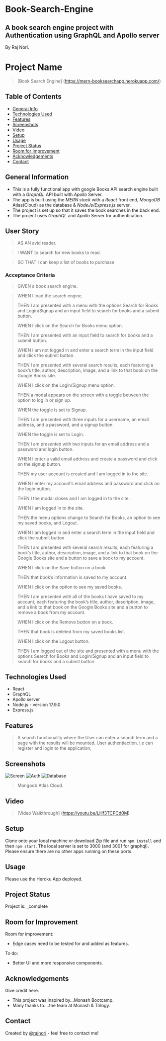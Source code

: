 # Book-Search-Engine

## A book search engine project with Authentication using GraphQL and Apollo server

By Raj Nori. 

# Project Name

> [Book Search Engine] (https://mern-booksearchapp.herokuapp.com/)

## Table of Contents
* [General Info](#general-information)
* [Technologies Used](#technologies-used)
* [Features](#features)
* [Screenshots](#screenshots)
* [Video](#Video-walkthrough)
* [Setup](#setup)
* [Usage](#usage)
* [Project Status](#project-status)
* [Room for Improvement](#room-for-improvement)
* [Acknowledgements](#acknowledgements)
* [Contact](#contact)
<!-- * [License](#license) -->


## General Information
- This is a fully functional app with google Books API search engine built with a *GraphQL* API built with *Apollo* Server.
- The app is built using the *MERN stack* with a *React* front end, *MongoDB* Atlas(Cloud) as the database & *NodeJs/Express.js* server.
- The project is set up so that it saves the book searches in the back end.
- The project uses *GraphQL* and *Apollo* Server for authentication.

## User Story
> AS AN avid reader.   

> I WANT to search for new books to read.    

> SO THAT I can keep a list of books to purchase

### Acceptance Criteria

> GIVEN a book search engine. 

> WHEN I load the search engine. 
> 
> THEN I am presented with a menu with the options Search for Books and Login/Signup and an input field to search for books and a submit button. 
> 
> WHEN I click on the Search for Books menu option. 
> 
> THEN I am presented with an input field to search for books and a submit button. 
> 
> WHEN I am not logged in and enter a search term in the input field and click the submit button. 
> 
> THEN I am presented with several search results, each featuring a book’s title, author, description, image, and a link to that book on the Google Books site.  
> 
> WHEN I click on the Login/Signup menu option. 
> 
> THEN a modal appears on the screen with a toggle between the option to log in or sign up. 
> 
> WHEN the toggle is set to Signup. 
> 
> THEN I am presented with three inputs for a username, an email address, and a password, and a signup button. 
> 
> WHEN the toggle is set to Login. 
> 
> THEN I am presented with two inputs for an email address and a password and login button. 
> 
> WHEN I enter a valid email address and create a password and click on the signup button. 
> 
> THEN my user account is created and I am logged in to the site. 
> 
> WHEN I enter my account’s email address and password and click on the login button. 
> 
> THEN I the modal closes and I am logged in to the site. 
> 
> WHEN I am logged in to the site. 
> 
> THEN the menu options change to Search for Books, an option to see my saved books, and Logout. 
> 
> WHEN I am logged in and enter a search term in the input field and click the submit button  
> 
> THEN I am presented with several search results, each featuring a book’s title, author, description, image, and a link to that book on the Google Books site and a button to save a book to my account. 
> 
> WHEN I click on the Save button on a book. 
> 
> THEN that book’s information is saved to my account. 
> 
> WHEN I click on the option to see my saved books. 
> 
> THEN I am presented with all of the books I have saved to my account, each featuring the book’s title, author, description, image, and a link to that book on the Google Books site and a button to remove a book from my account. 
> 
> WHEN I click on the Remove button on a book. 
> 
> THEN that book is deleted from my saved books list. 
> 
> WHEN I click on the Logout button. 
> 
> THEN I am logged out of the site and presented with a menu with the options Search for Books and Login/Signup and an input field to search for books and a submit button    
> 


## Technologies Used
- React
- GraphQL
- Apollo server
- Node.js - version 17.9.0
- Express.js


## Features

>  A search functionality where the User can enter a search term and a page with the results will be mounted.
> User authentiaction. i,e can register and login to the application,

## Screenshots

![Screen](https://user-images.githubusercontent.com/98436665/180638024-5b8e212e-3af9-4c99-bf7e-c8220a242558.png)
![Auth](https://user-images.githubusercontent.com/98436665/180638032-785f5042-58c3-4b2e-bad0-a4562641f921.png)
![Database](https://user-images.githubusercontent.com/98436665/180651547-f3428766-f3d7-4f82-b3c1-e27136bd2c95.png)

> Mongodb Atlas Cloud.

## Video
> [Video Walkthrough] (https://youtu.be/LHf3TCPCd0M)

## Setup
Clone onto your local machine or download Zip file and run `npm install` and then `npm start`. The local server is set to 3000 (and 3001 for graphql). Please ensure there are no other apps running on these ports.

## Usage
Please use the Heroku App deployed.


## Project Status
Project is: _complete

## Room for Improvement

Room for improvement:
- Edge cases need to be tested for and added as features.

To do:
- Better UI and more responsive components.

## Acknowledgements
Give credit here.
- This project was inspired by...Monash Bootcamp.
- Many thanks to....the team at Monash & Trilogy.

## Contact
Created by [@rajnori](https://rajnori.github.io/Portfolio-project/) - feel free to contact me!


